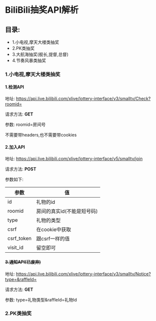 # BiliBili抽奖API解析
## 目录:
- 1.小电视,摩天大楼类抽奖
- 2.PK类抽奖
- 3.大航海抽奖(舰长,提督,总督)
- 4.节奏风暴类抽奖

### 1.小电视,摩天大楼类抽奖

#### 1.检测API

地址: https://api.live.bilibili.com/xlive/lottery-interface/v3/smalltv/Check?roomid=

请求方法: **GET**

参数: roomid=房间号

不需要带headers,也不需要带cookies

#### 2.加入API

地址: https://api.live.bilibili.com/xlive/lottery-interface/v5/smalltv/join

请求方法: **POST**

参数如下:

| 参数 | 值 |
| ---- | --- |
| id   | 礼物的id |
|roomid |房间的真实id(不能是短号码) |
|type | 礼物的类型|
|csrf | 在cookie中获取|
|csrf_token| 跟csrf一样的值|
|visit_id| 留空即可|

#### ~~3.通知API(已废弃)~~

地址: https://api.live.bilibili.com/xlive/lottery-interface/v3/smalltv/Notice?type=&raffleId=

请求方法: **GET**

参数: type=礼物类型&raffleId=礼物Id

### 2.PK类抽奖